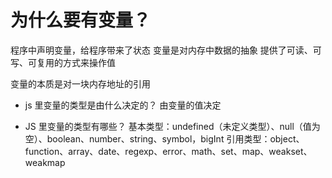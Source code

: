 # 为什么要有变量？

程序中声明变量，给程序带来了状态
变量是对内存中数据的抽象 提供了可读、可写、可复用的方式来操作值

变量的本质是对一块内存地址的引用

- js 里变量的类型是由什么决定的？
   由变量的值决定 

- JS 里变量的类型有哪些？
   基本类型：undefined（未定义类型）、null（值为空）、boolean、number、string、symbol，bigInt
   引用类型：object、function、array、date、regexp、error、math、set、map、weakset、weakmap
